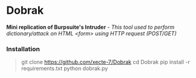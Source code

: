 # Dobrak
**Mini replication of Burpsuite's Intruder** - *This tool used to perform dictionary/attack on HTML &lt;form> using HTTP request (POST/GET)*

### Installation
> git clone https://github.com/xecte-7/Dobrak
> cd Dobrak
> pip install -r requirements.txt
> python dobrak.py
